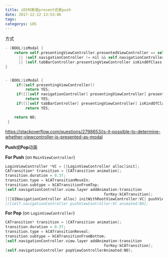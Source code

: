 ```yaml
---
title: iOS判断是present还是push
date: 2017-12-22 13:53:06
tags:
categorys: iOS
---
```




方式

```objectivec
- (BOOL)isModal {
    return self.presentingViewController.presentedViewController == self
      || (self.navigationController != nil && self.navigationController.presentingViewController.presentedViewController == self.navigationController)
      || [self.tabBarController.presentingViewController isKindOfClass:[UITabBarController class]];
}


- (BOOL)isModal {
     if([self presentingViewController])
         return YES;
     if([[[self navigationController] presentingViewController] presentedViewController] == [self navigationController])
         return YES;
     if([[[self tabBarController] presentingViewController] isKindOfClass:[UITabBarController class]])
         return YES;

    return NO;
 }
```

https://stackoverflow.com/questions/2798653/is-it-possible-to-determine-whether-viewcontroller-is-presented-as-modal







**Push**或**Pop**动画

**For Push** (on `MainViewController`)

```objectivec
LoginViewController *VC = [[LoginViewController alloc]init];
CATransition* transition = [CATransition animation];
transition.duration = 0.3f;
transition.type = kCATransitionMoveIn;
transition.subtype = kCATransitionFromTop;
[self.navigationController.view.layer addAnimation:transition
                                            forKey:kCATransition];
[[[UINavigationController alloc] initWithRootViewController:VC] pushViewController:VC animated:NO];
//[self.navigationController pushViewController:VC animated:NO];
```

**For Pop** (on `LoginViewController`)

```objectivec
CATransition* transition = [CATransition animation];
transition.duration = 0.3f;
transition.type = kCATransitionReveal;
transition.subtype = kCATransitionFromBottom;
[self.navigationController.view.layer addAnimation:transition
                                            forKey:kCATransition];
[self.navigationController popViewControllerAnimated:NO];
```

